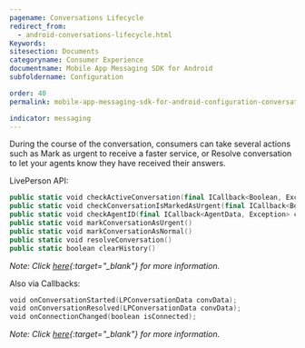 ```yaml
---
pagename: Conversations Lifecycle
redirect_from:
  - android-conversations-lifecycle.html
Keywords:
sitesection: Documents
categoryname: Consumer Experience
documentname: Mobile App Messaging SDK for Android
subfoldername: Configuration

order: 40
permalink: mobile-app-messaging-sdk-for-android-configuration-conversations-lifecycle.html

indicator: messaging
---
```


During the course of the conversation, consumers can take several actions such as Mark as urgent to receive a faster service, or Resolve conversation to let your agents know they have received their answers.

LivePerson API:

```swift
public static void checkActiveConversation(final ICallback<Boolean, Exception> callback)
public static void checkConversationIsMarkedAsUrgent(final ICallback<Boolean, Exception> callback)
public static void checkAgentID(final ICallback<AgentData, Exception> callback)
public static void markConversationAsUrgent()
public static void markConversationAsNormal()
public static void resolveConversation()
public static boolean clearHistory()
```

*Note: Click [here](android-methods.html){:target="_blank"} for more information.*

Also via Callbacks:

```swift
void onConversationStarted(LPConversationData convData);
void onConversationResolved(LPConversationData convData);
void onConnectionChanged(boolean isConnected);
```

*Note: Click [here](android-callbacks-index.html#livepersoncallback){:target="_blank"} for more information.*
